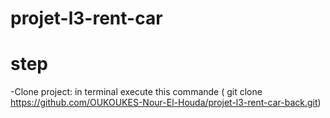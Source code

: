 # projet-l3-rent-car
# step
-Clone project: in terminal execute this commande ( git clone https://github.com/OUKOUKES-Nour-El-Houda/projet-l3-rent-car-back.git)